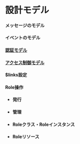 # 設計モデル

#### メッセージのモデル

#### イベントのモデル

#### [認証モデル](https://personium.github.io/ja/user_guide/003_Auth.html)

#### [アクセス制御モデル](https://personium.github.io/ja/user_guide/002_Access_Control.html)

#### $links設定

#### Role操作
* #### 発行
* #### 管理
* #### Roleクラス・Roleインスタンス
* #### Roleリソース

